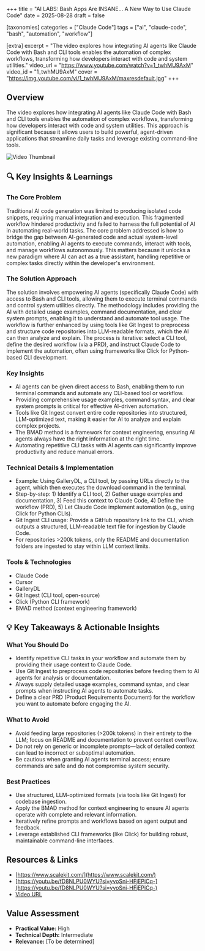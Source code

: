 +++
title = "AI LABS: Bash Apps Are INSANE… A New Way to Use Claude Code"
date = 2025-08-28
draft = false

[taxonomies]
categories = ["Claude Code"]
tags = ["ai", "claude-code", "bash", "automation", "workflow"]

[extra]
excerpt = "The video explores how integrating AI agents like Claude Code with Bash and CLI tools enables the automation of complex workflows, transforming how developers interact with code and system utilities."
video_url = "https://www.youtube.com/watch?v=1_twhMU9AxM"
video_id = "1_twhMU9AxM"
cover = "https://img.youtube.com/vi/1_twhMU9AxM/maxresdefault.jpg"
+++

## Overview

The video explores how integrating AI agents like Claude Code with Bash and CLI tools enables the automation of complex workflows, transforming how developers interact with code and system utilities. This approach is significant because it allows users to build powerful, agent-driven applications that streamline daily tasks and leverage existing command-line tools.

![Video Thumbnail](https://img.youtube.com/vi/1_twhMU9AxM/maxresdefault.jpg)

## 🔍 Key Insights & Learnings

### The Core Problem
Traditional AI code generation was limited to producing isolated code snippets, requiring manual integration and execution. This fragmented workflow hindered productivity and failed to harness the full potential of AI in automating real-world tasks. The core problem addressed is how to bridge the gap between AI-generated code and actual system-level automation, enabling AI agents to execute commands, interact with tools, and manage workflows autonomously. This matters because it unlocks a new paradigm where AI can act as a true assistant, handling repetitive or complex tasks directly within the developer's environment.

### The Solution Approach
The solution involves empowering AI agents (specifically Claude Code) with access to Bash and CLI tools, allowing them to execute terminal commands and control system utilities directly. The methodology includes providing the AI with detailed usage examples, command documentation, and clear system prompts, enabling it to understand and automate tool usage. The workflow is further enhanced by using tools like Git Ingest to preprocess and structure code repositories into LLM-readable formats, which the AI can then analyze and explain. The process is iterative: select a CLI tool, define the desired workflow (via a PRD), and instruct Claude Code to implement the automation, often using frameworks like Click for Python-based CLI development.

### Key Insights
- AI agents can be given direct access to Bash, enabling them to run terminal commands and automate any CLI-based tool or workflow.
- Providing comprehensive usage examples, command syntax, and clear system prompts is critical for effective AI-driven automation.
- Tools like Git Ingest convert entire code repositories into structured, LLM-optimized text, making it easier for AI to analyze and explain complex projects.
- The BMAD method is a framework for context engineering, ensuring AI agents always have the right information at the right time.
- Automating repetitive CLI tasks with AI agents can significantly improve productivity and reduce manual errors.

### Technical Details & Implementation
- Example: Using GalleryDL, a CLI tool, by passing URLs directly to the agent, which then executes the download command in the terminal.
- Step-by-step: 1) Identify a CLI tool, 2) Gather usage examples and documentation, 3) Feed this context to Claude Code, 4) Define the workflow (PRD), 5) Let Claude Code implement automation (e.g., using Click for Python CLIs).
- Git Ingest CLI usage: Provide a GitHub repository link to the CLI, which outputs a structured, LLM-readable text file for ingestion by Claude Code.
- For repositories >200k tokens, only the README and documentation folders are ingested to stay within LLM context limits.

### Tools & Technologies
- Claude Code
- Cursor
- GalleryDL
- Git Ingest (CLI tool, open-source)
- Click (Python CLI framework)
- BMAD method (context engineering framework)

## 💡 Key Takeaways & Actionable Insights

### What You Should Do
- Identify repetitive CLI tasks in your workflow and automate them by providing their usage context to Claude Code.
- Use Git Ingest to preprocess code repositories before feeding them to AI agents for analysis or documentation.
- Always supply detailed usage examples, command syntax, and clear prompts when instructing AI agents to automate tasks.
- Define a clear PRD (Product Requirements Document) for the workflow you want to automate before engaging the AI.

### What to Avoid
- Avoid feeding large repositories (>200k tokens) in their entirety to the LLM; focus on README and documentation to prevent context overflow.
- Do not rely on generic or incomplete prompts—lack of detailed context can lead to incorrect or suboptimal automation.
- Be cautious when granting AI agents terminal access; ensure commands are safe and do not compromise system security.

### Best Practices
- Use structured, LLM-optimized formats (via tools like Git Ingest) for codebase ingestion.
- Apply the BMAD method for context engineering to ensure AI agents operate with complete and relevant information.
- Iteratively refine prompts and workflows based on agent output and feedback.
- Leverage established CLI frameworks (like Click) for building robust, maintainable command-line interfaces.

## Resources & Links

- [https://www.scalekit.com/](https://www.scalekit.com/)
- [https://youtu.be/fD8NLPU0WYU?si=yvoSni-HFjEPiCq-](https://youtu.be/fD8NLPU0WYU?si=yvoSni-HFjEPiCq-)
- [Video URL](https://www.youtube.com/watch?v=1_twhMU9AxM)

## Value Assessment
- **Practical Value:** High
- **Technical Depth:** Intermediate
- **Relevance:** [To be determined]